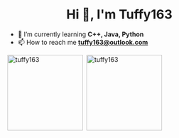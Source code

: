 <h1 align="center">Hi 👋, I'm Tuffy163</h1>

- 🌱 I’m currently learning **C++, Java, Python**
- 📫 How to reach me **tuffy163@outlook.com**

<p><img height=170px src="https://github-readme-stats.vercel.app/api?username=tuffy163&show_icons=true&locale=en" alt="tuffy163" />&nbsp;&nbsp;<img height=170px src="https://github-readme-streak-stats.herokuapp.com/?user=tuffy163&" alt="tuffy163" /></p>
